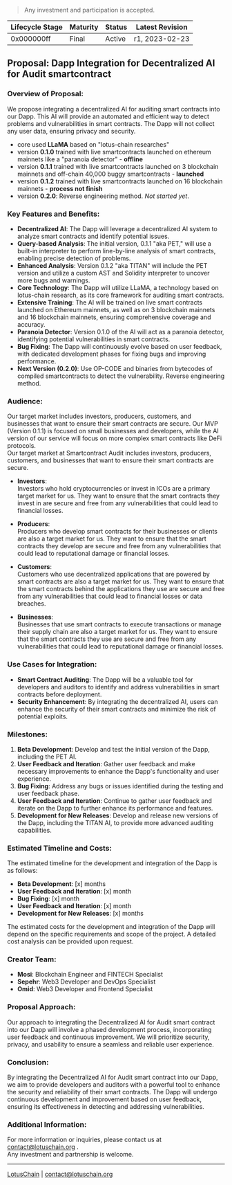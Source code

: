 > Any investment and participation is accepted.

| Lifecycle Stage | Maturity      | Status | Latest Revision |
|-----------------|---------------|--------|-----------------|
| 0x000000ff      | Final         | Active | r1, 2023-02-23  |


## Proposal: Dapp Integration for Decentralized AI for Audit smartcontract

### Overview of Proposal:
We propose integrating a decentralized AI for auditing smart contracts into our Dapp. This AI will provide an automated and efficient way to detect problems and vulnerabilities in smart contracts. The Dapp will not collect any user data, ensuring privacy and security.
- core used **LLaMA** based on "lotus-chain researches"
- version **0.1.0** trained with live smartcontracts launched on ethereum mainnets like a "paranoia detector" - **offline**
- version **0.1.1** trained with live smartcontracts launched on 3 blockchain mainnets and off-chain 40,000 buggy smartcontracts - **launched**
- version **0.1.2** trained with live smartcontracts launched on 16 blockchain mainnets - **process not finish**
- version **0.2.0**: Reverse engineering method. _Not started yet_.

### Key Features and Benefits:
- **Decentralized AI**: The Dapp will leverage a decentralized AI system to analyze smart contracts and identify potential issues.
- **Query-based Analysis**: The initial version, 0.1.1 "aka PET," will use a built-in interpreter to perform line-by-line analysis of smart contracts, enabling precise detection of problems.
- **Enhanced Analysis**: Version 0.1.2 "aka TITAN" will include the PET version and utilize a custom AST and Solidity interpreter to uncover more bugs and warnings.
- **Core Technology**: The Dapp will utilize LLaMA, a technology based on lotus-chain research, as its core framework for auditing smart contracts.
- **Extensive Training**: The AI will be trained on live smart contracts launched on Ethereum mainnets, as well as on 3 blockchain mainnets and 16 blockchain mainnets, ensuring comprehensive coverage and accuracy.
- **Paranoia Detector**: Version 0.1.0 of the AI will act as a paranoia detector, identifying potential vulnerabilities in smart contracts.
- **Bug Fixing**: The Dapp will continuously evolve based on user feedback, with dedicated development phases for fixing bugs and improving performance.
- **Next Version (0.2.0)**: Use OP-CODE and binaries from bytecodes of compiled smartcontracts to detect the vulnerability. Reverse engineering method.

### Audience:
Our target market includes investors, producers, customers, and businesses that want to ensure their smart contracts are secure. Our MVP (Version 0.1.1) is focused on small businesses and developers, while the AI version of our service will focus on more complex smart contracts like DeFi protocols.\
Our target market at Smartcontract Audit includes investors, producers, customers, and businesses that want to ensure their smart contracts are secure.

- **Investors**:\
Investors who hold cryptocurrencies or invest in ICOs are a primary target market for us. They want to ensure that the smart contracts they invest in are secure and free from any vulnerabilities that could lead to financial losses.

- **Producers**:\
Producers who develop smart contracts for their businesses or clients are also a target market for us. They want to ensure that the smart contracts they develop are secure and free from any vulnerabilities that could lead to reputational damage or financial losses.

- **Customers**:\
Customers who use decentralized applications that are powered by smart contracts are also a target market for us. They want to ensure that the smart contracts behind the applications they use are secure and free from any vulnerabilities that could lead to financial losses or data breaches.

- **Businesses**:\
Businesses that use smart contracts to execute transactions or manage their supply chain are also a target market for us. They want to ensure that the smart contracts they use are secure and free from any vulnerabilities that could lead to reputational damage or financial losses.

### Use Cases for Integration:
- **Smart Contract Auditing**: The Dapp will be a valuable tool for developers and auditors to identify and address vulnerabilities in smart contracts before deployment.
- **Security Enhancement**: By integrating the decentralized AI, users can enhance the security of their smart contracts and minimize the risk of potential exploits.

### Milestones:
1. **Beta Development**: Develop and test the initial version of the Dapp, including the PET AI.
2. **User Feedback and Iteration**: Gather user feedback and make necessary improvements to enhance the Dapp's functionality and user experience.
3. **Bug Fixing**: Address any bugs or issues identified during the testing and user feedback phase.
4. **User Feedback and Iteration**: Continue to gather user feedback and iterate on the Dapp to further enhance its performance and features.
5. **Development for New Releases**: Develop and release new versions of the Dapp, including the TITAN AI, to provide more advanced auditing capabilities.

### Estimated Timeline and Costs:
The estimated timeline for the development and integration of the Dapp is as follows:
- **Beta Development**: [x] months
- **User Feedback and Iteration**: [x] month
- **Bug Fixing**: [x] month
- **User Feedback and Iteration**: [x] month
- **Development for New Releases**: [x] months

The estimated costs for the development and integration of the Dapp will depend on the specific requirements and scope of the project. A detailed cost analysis can be provided upon request.

### Creator Team:
- **Mosi**: Blockchain Engineer and FINTECH Specialist
- **Sepehr**: Web3 Developer and DevOps Specialist
- **Omid**: Web3 Developer and Frontend Specialist

### Proposal Approach:
Our approach to integrating the Decentralized AI for Audit smart contract into our Dapp will involve a phased development process, incorporating user feedback and continuous improvement. We will prioritize security, privacy, and usability to ensure a seamless and reliable user experience.

### Conclusion:
By integrating the Decentralized AI for Audit smart contract into our Dapp, we aim to provide developers and auditors with a powerful tool to enhance the security and reliability of their smart contracts. The Dapp will undergo continuous development and improvement based on user feedback, ensuring its effectiveness in detecting and addressing vulnerabilities.

### Additional Information:
For more information or inquiries, please contact us at contact@lotuschain.org .\
Any investment and partnership is welcome.

---

[LotusChain](https://lotuschain.org) | contact@lotuschain.org
